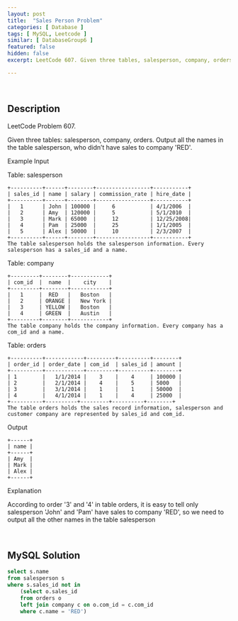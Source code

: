 ```yaml
---
layout: post
title:  "Sales Person Problem"
categories: [ Database ]
tags: [ MySQL, Leetcode ]
similar: [ DatabaseGroup6 ]
featured: false
hidden: false
excerpt: LeetCode 607. Given three tables, salesperson, company, orders.

---
```


<br />

## Description

LeetCode Problem 607. 

Given three tables: salesperson, company, orders.
Output all the names in the table salesperson, who didn’t have sales to company 'RED'.

Example Input

Table: salesperson

```
+----------+------+--------+-----------------+-----------+
| sales_id | name | salary | commission_rate | hire_date |
+----------+------+--------+-----------------+-----------+
|   1      | John | 100000 |     6           | 4/1/2006  |
|   2      | Amy  | 120000 |     5           | 5/1/2010  |
|   3      | Mark | 65000  |     12          | 12/25/2008|
|   4      | Pam  | 25000  |     25          | 1/1/2005  |
|   5      | Alex | 50000  |     10          | 2/3/2007  |
+----------+------+--------+-----------------+-----------+
The table salesperson holds the salesperson information. Every salesperson has a sales_id and a name.
```

Table: company

```
+---------+--------+------------+
| com_id  |  name  |    city    |
+---------+--------+------------+
|   1     |  RED   |   Boston   |
|   2     | ORANGE |   New York |
|   3     | YELLOW |   Boston   |
|   4     | GREEN  |   Austin   |
+---------+--------+------------+
The table company holds the company information. Every company has a com_id and a name.
```

Table: orders

```
+----------+------------+---------+----------+--------+
| order_id | order_date | com_id  | sales_id | amount |
+----------+------------+---------+----------+--------+
| 1        |   1/1/2014 |    3    |    4     | 100000 |
| 2        |   2/1/2014 |    4    |    5     | 5000   |
| 3        |   3/1/2014 |    1    |    1     | 50000  |
| 4        |   4/1/2014 |    1    |    4     | 25000  |
+----------+----------+---------+----------+--------+
The table orders holds the sales record information, salesperson and customer company are represented by sales_id and com_id.
```

Output

```
+------+
| name | 
+------+
| Amy  | 
| Mark | 
| Alex |
+------+
```

Explanation

According to order '3' and '4' in table orders, it is easy to tell only salesperson 'John' and 'Pam' have sales to company 'RED',
so we need to output all the other names in the table salesperson

<br />

## MySQL Solution


```sql
select s.name
from salesperson s
where s.sales_id not in 
    (select o.sales_id
    from orders o
    left join company c on o.com_id = c.com_id
    where c.name = 'RED')
```
